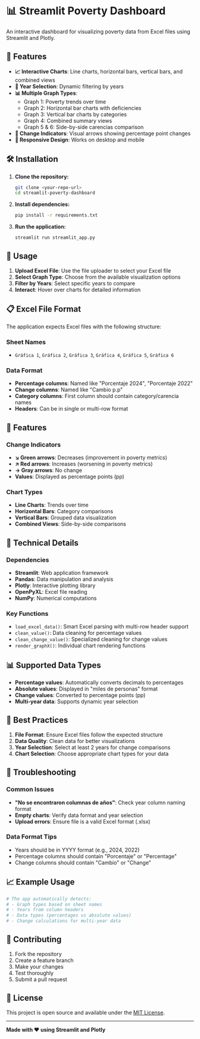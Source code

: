 # 📊 Streamlit Poverty Dashboard

An interactive dashboard for visualizing poverty data from Excel files using Streamlit and Plotly.

## 🚀 Features

- **📈 Interactive Charts**: Line charts, horizontal bars, vertical bars, and combined views
- **📅 Year Selection**: Dynamic filtering by years
- **📊 Multiple Graph Types**: 
  - Graph 1: Poverty trends over time
  - Graph 2: Horizontal bar charts with deficiencies 
  - Graph 3: Vertical bar charts by categories
  - Graph 4: Combined summary views
  - Graph 5 & 6: Side-by-side carencias comparison
- **🎯 Change Indicators**: Visual arrows showing percentage point changes
- **📱 Responsive Design**: Works on desktop and mobile

## 🛠️ Installation

1. **Clone the repository:**
   ```bash
   git clone <your-repo-url>
   cd streamlit-poverty-dashboard
   ```

2. **Install dependencies:**
   ```bash
   pip install -r requirements.txt
   ```

3. **Run the application:**
   ```bash
   streamlit run streamlit_app.py
   ```

## 📁 Usage

1. **Upload Excel File**: Use the file uploader to select your Excel file
2. **Select Graph Type**: Choose from the available visualization options
3. **Filter by Years**: Select specific years to compare
4. **Interact**: Hover over charts for detailed information

## 📋 Excel File Format

The application expects Excel files with the following structure:

### Sheet Names
- `Gráfica 1`, `Gráfica 2`, `Gráfica 3`, `Gráfica 4`, `Gráfica 5`, `Gráfica 6`

### Data Format
- **Percentage columns**: Named like "Porcentaje 2024", "Porcentaje 2022"
- **Change columns**: Named like "Cambio p.p"
- **Category columns**: First column should contain category/carencia names
- **Headers**: Can be in single or multi-row format

## 🎨 Features

### Change Indicators
- **↘️ Green arrows**: Decreases (improvement in poverty metrics)
- **↗️ Red arrows**: Increases (worsening in poverty metrics)  
- **→ Gray arrows**: No change
- **Values**: Displayed as percentage points (pp)

### Chart Types
- **Line Charts**: Trends over time
- **Horizontal Bars**: Category comparisons
- **Vertical Bars**: Grouped data visualization
- **Combined Views**: Side-by-side comparisons

## 🔧 Technical Details

### Dependencies
- **Streamlit**: Web application framework
- **Pandas**: Data manipulation and analysis
- **Plotly**: Interactive plotting library
- **OpenPyXL**: Excel file reading
- **NumPy**: Numerical computations

### Key Functions
- `load_excel_data()`: Smart Excel parsing with multi-row header support
- `clean_value()`: Data cleaning for percentage values
- `clean_change_value()`: Specialized cleaning for change values
- `render_graphX()`: Individual chart rendering functions

## 📊 Supported Data Types

- **Percentage values**: Automatically converts decimals to percentages
- **Absolute values**: Displayed in "miles de personas" format  
- **Change values**: Converted to percentage points (pp)
- **Multi-year data**: Supports dynamic year selection

## 🎯 Best Practices

1. **File Format**: Ensure Excel files follow the expected structure
2. **Data Quality**: Clean data for better visualizations
3. **Year Selection**: Select at least 2 years for change comparisons
4. **Chart Selection**: Choose appropriate chart types for your data

## 🐛 Troubleshooting

### Common Issues
- **"No se encontraron columnas de años"**: Check year column naming format
- **Empty charts**: Verify data format and year selection
- **Upload errors**: Ensure file is a valid Excel format (.xlsx)

### Data Format Tips
- Years should be in YYYY format (e.g., 2024, 2022)
- Percentage columns should contain "Porcentaje" or "Percentage"
- Change columns should contain "Cambio" or "Change"

## 📈 Example Usage

```python
# The app automatically detects:
# - Graph types based on sheet names
# - Years from column headers  
# - Data types (percentages vs absolute values)
# - Change calculations for multi-year data
```

## 🤝 Contributing

1. Fork the repository
2. Create a feature branch
3. Make your changes
4. Test thoroughly
5. Submit a pull request

## 📝 License

This project is open source and available under the [MIT License](LICENSE).

---

**Made with ❤️ using Streamlit and Plotly** 